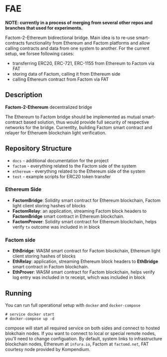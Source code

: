 # FAE

__NOTE: currently in a process of merging from several other repos and branches that used for experiments.__

Factom-2-Ethereum bidirectional bridge. Main idea is to re-use smart-contracts functionality from Ethereum and Factom platforms and allow calling contracts and data from one system to another. For the current setup, we forsee following cases:

- transferring ERC20, ERC-721, ERC-1155 from Ethereum to Factom via FAT
- storing data of Factom, calling it from Ethereum side
- calling Ethereum contract from Factom via FAT

## Description

**Factom-2-Ethereum** decentralized bridge

The Ethereum to Factom bridge should be implemented as mutual smart-contract based solution, thus would provide full security of respective networks for the bridge. Currentlty, building Factom smart contract and relayer for Etheruem blockchain light verification.

## Repository Structure

- `docs`     - additional documentation for the project
- `factom`   - everything related to the Factom side of the system
- `ethereum` - everything related to the Ethereum side of the system
- `test`     - example scripts for ERC20 token transfer

### Ethereum Side
- **FactomBridge**: Solidity smart contract for Ethereum blockchain, Factom light client storing hashes of blocks
- **FactomRelay**: an application, streaming Factom block headers to **FactomBridge** smart contract in Ethereum blockchain.
- **FactomProver**: Solidity smart contract for Ethereum blockchain, helps verify `tx` outcome was included in in block

### Factom side
- **EthBridge**: WASM smart contract for Factom blockchain, Ethereum light client storing hashes of blocks
- **EthRelay**: application, streaming Ethereum block headers to **EthBridge** smart contract in Factom blockchain.
- **EthProver**: WASM smart contract for Factom blockchain, helps verify log entry was included in tx receipt, which was included in block

## Running

You can run full operational setup with `docker` and `docker-compose`

```
# service docker start
# docker-compose up -d
```

compose will start all required service on both sides and connect to hosted blokchain nodes. If you want to connect to local or special remote nodes, you'll need to change configuation. By default, system links to infrastructure blockchain nodes, Ethereum at `infura.io`, Factom at `factomd.net`, FAT courtesy node provided by Kompendium.
